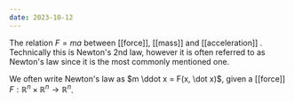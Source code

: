 ```yaml
---
date: 2023-10-12
---
```

The relation $F=ma$ between [[force]], [[mass]] and [[acceleration]]  . Technically this is Newton's 2nd law, however it is often referred to as Newton's law since it is the most commonly mentioned one.

We often write Newton's law as $m \ddot x = F(x, \dot x)$, given a [[force]] $F : \mathbb{R}^n \times \mathbb{R}^n \rightarrow \mathbb{R}^n$.